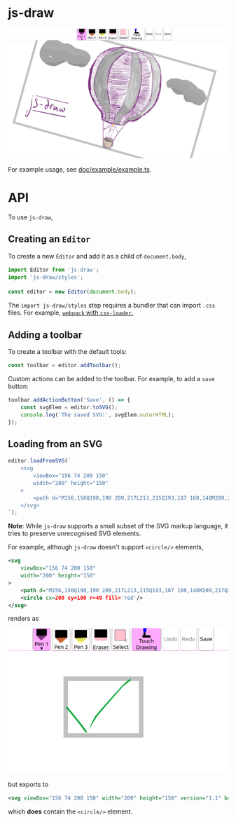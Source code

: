 # js-draw

![](doc/img/js-draw.jpg)

For example usage, see [doc/example/example.ts](doc/example/example.ts).

# API

To use `js-draw`, 

## Creating an `Editor`

To create a new `Editor` and add it as a child of `document.body`,
```ts
import Editor from 'js-draw';
import 'js-draw/styles';

const editor = new Editor(document.body);
```

The `import js-draw/styles` step requires a bundler that can import `.css` files. For example, [`webpack` with `css-loader`.](https://webpack.js.org/loaders/css-loader/)


## Adding a toolbar

To create a toolbar with the default tools:
```ts
const toolbar = editor.addToolbar();
```

Custom actions can be added to the toolbar. For example, to add a `save` button:
```ts
toolbar.addActionButton('Save', () => {
    const svgElem = editor.toSVG();
    console.log('The saved SVG:', svgElem.outerHTML);
});
```

## Loading from an SVG

```ts
editor.loadFromSVG(`
    <svg
        viewBox="156 74 200 150"
        width="200" height="150"
    >
        <path d="M156,150Q190,190 209,217L213,215Q193,187 160,148M209,217Q212,218 236,178L232,176Q210,215 213,215M236,178Q240,171 307,95L305,93Q237,168 232,176M307,95Q312,90 329,78L327,74Q309,87 305,93" fill="#07a837"></path>
    </svg>
`);
```

**Note**: While `js-draw` supports a small subset of the SVG markup language, it tries to preserve unrecognised SVG elements.

For example, although `js-draw` doesn't support `<circle/>` elements,
```svg
<svg
    viewBox="156 74 200 150"
    width="200" height="150"
>
    <path d="M156,150Q190,190 209,217L213,215Q193,187 160,148M209,217Q212,218 236,178L232,176Q210,215 213,215M236,178Q240,171 307,95L305,93Q237,168 232,176M307,95Q312,90 329,78L327,74Q309,87 305,93" fill="#07a837"></path>
    <circle cx=200 cy=100 r=40 fill='red'/>
</svg>
```
renders as

![screenshot of the image editor, displaying a green checkmark. The circle is invisible](doc/img/unsupported-elements--in-editor.png)

but exports to 
```svg
<svg viewBox="156 74 200 150" width="200" height="150" version="1.1" baseProfile="full" xmlns="http://www.w3.org/2000/svg"><g><path d="M156,150M156,150Q190,190 209,217L213,215Q193,187 160,148M209,217M209,217Q212,218 236,178L232,176Q210,215 213,215M236,178M236,178Q240,171 307,95L305,93Q237,168 232,176M307,95M307,95Q312,90 329,78L327,74Q309,87 305,93" fill="#07a837"></path></g><circle cx="200" cy="100" r="40" fill="red"></circle></svg>
```

which **does** contain the `<circle/>` element.

